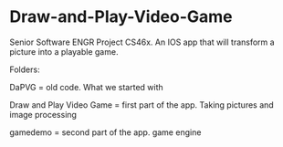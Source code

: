 # Draw-and-Play-Video-Game
Senior Software ENGR Project CS46x. An IOS app that will transform a picture into a playable game.

Folders:

DaPVG = old code. What we started with

Draw and Play Video Game = first part of the app. Taking pictures and image processing

gamedemo = second part of the app. game engine
